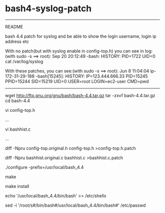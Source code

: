 # bash4-syslog-patch
-----------------------------------------------------
README

bash 4.4 patch for syslog and be able to show the login username, login ip address etc


With no patch(but with syslog enable in config-top.h) you can see in log: (with sudo -s ==> root):
Sep 20 20:12:49 -bash: HISTORY: PID=1722 UID=0 cat /var/log/syslog

With these patches, you can see:(with sudo -s ==> root):
Jun  8 11:04:04 ip-172-31-29-188 -bash[15245]: HISTORY: IP=123.444.666.33 PID=15245 PPID=15244 SID=15219 UID=0 USER=root LOGIN=ec2-user CMD=pwd


-------------------------------------------------------
wget http://ftp.gnu.org/gnu/bash/bash-4.4.tar.gz
tar -zxvf bash-4.4.tar.gz
cd bash-4.4

vi config-top.h

...

vi bashhist.c

...

diff -Npru config-top.original.h config-top.h >config-top.h.patch

diff -Npru bashhist.original.c bashhist.c >bashhist.c.patch



./configure -prefix=/usr/local/bash_4.4

make

make install



echo '/usr/local/bash_4.4/bin/bash' >> /etc/shells

sed -i '/root/s#/bin/bash#/usr/local/bash_4.4/bin/bash#' /etc/passwd

